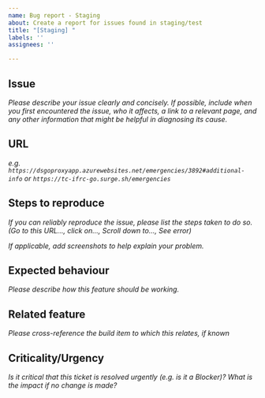 ```yaml
---
name: Bug report - Staging
about: Create a report for issues found in staging/test
title: "[Staging] "
labels: ''
assignees: ''

---
```


## Issue
*Please describe your issue clearly and concisely. If possible, include when you first encountered the issue, who it affects, a link to a relevant page, and any other information that might be helpful in diagnosing its cause.*

## URL
*e.g. `https://dsgoproxyapp.azurewebsites.net/emergencies/3892#additional-info` or `https://tc-ifrc-go.surge.sh/emergencies`*

## Steps to reproduce
*If you can reliably reproduce the issue, please list the steps taken to do so. (Go to this URL..., click on..., Scroll down to..., See error)*

*If applicable, add screenshots to help explain your problem.*

## Expected behaviour
*Please describe how this feature should be working.*

## Related feature
*Please cross-reference the build item to which this relates, if known*

## Criticality/Urgency
*Is it critical that this ticket is resolved urgently (e.g. is it a Blocker)?  What is the impact if no change is made?*
